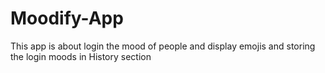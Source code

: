 # Moodify-App
This app is about login the mood of people and display emojis and storing the login moods in History section
